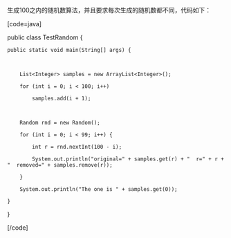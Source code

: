 生成100之内的随机数算法，并且要求每次生成的随机数都不同，代码如下：  
[code=java]
public class TestRandom {

	public static void main(String[] args) {

		List<Integer> samples = new ArrayList<Integer>();
		for (int i = 0; i < 100; i++)
			samples.add(i + 1);

		Random rnd = new Random();
		for (int i = 0; i < 99; i++) {
			int r = rnd.nextInt(100 - i);
			System.out.println("original=" + samples.get(r) + "  r=" + r + "  removed=" + samples.remove(r));
		}
		System.out.println("The one is " + samples.get(0));
	}
}
[/code]